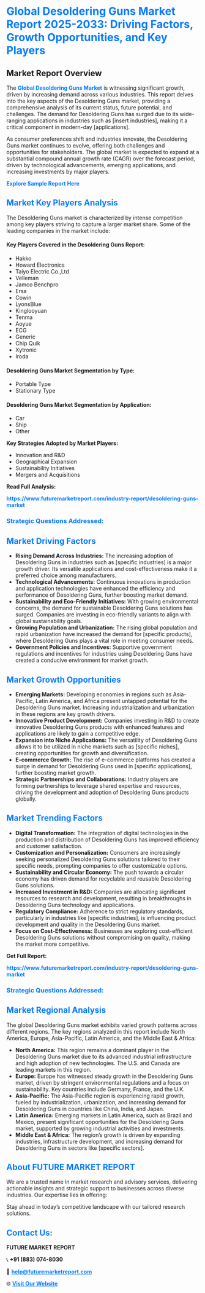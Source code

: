 <h1 style="color: #007BFF;">Global Desoldering Guns Market Report 2025-2033: Driving Factors, Growth Opportunities, and Key Players</h1>

<section id="overview">
<h2>Market Report Overview</h2>
<p>The <a href="https://www.futuremarketreport.com/industry-report/desoldering-guns-market" style="color: #007BFF; text-decoration: none;"><strong>Global Desoldering Guns Market</strong></a> is witnessing significant growth, driven by increasing demand across various industries. This report delves into the key aspects of the Desoldering Guns market, providing a comprehensive analysis of its current status, future potential, and challenges. The demand for Desoldering Guns has surged due to its wide-ranging applications in industries such as [insert industries], making it a critical component in modern-day [applications].</p>
<p>As consumer preferences shift and industries innovate, the Desoldering Guns market continues to evolve, offering both challenges and opportunities for stakeholders. The global market is expected to expand at a substantial compound annual growth rate (CAGR) over the forecast period, driven by technological advancements, emerging applications, and increasing investments by major players.</p>
</section>

<section id="overview">
<p><a href="https://www.futuremarketreport.com/request-sample/reportId=85224" style="color: #007BFF; text-decoration: none;"><strong>Explore Sample Report Here</strong></a></p>
</section>

<section id="key-players">
<h2 style="color: #007BFF;">Market Key Players Analysis</h2>
<p>The Desoldering Guns market is characterized by intense competition among key players striving to capture a larger market share. Some of the leading companies in the market include:</p>
<h4>Key Players Covered in the Desoldering Guns Report:</h4>
<ul><li>Hakko</li><li>Howard Electronics</li><li>Taiyo Electric Co.,Ltd</li><li>Velleman</li><li>Jamco Benchpro</li><li>Ersa</li><li>Cowin</li><li>LyonsBlue</li><li>Kinglooyuan</li><li>Tenma</li><li>Aoyue</li><li>ECG</li><li>Generic</li><li>Chip Quik</li><li>Xytronic</li><li>Iroda</li></ul>
<h4>Desoldering Guns Market Segmentation by Type:</h4>
<ul><li>Portable Type</li><li>Stationary Type</li></ul>

<h4>Desoldering Guns Market Segmentation by Application:</h4>
<ul><li>Car</li><li>Ship</li><li>Other</li></ul>
<p><strong>Key Strategies Adopted by Market Players:</strong></p>
<ul>
<li>Innovation and R&D</li>
<li>Geographical Expansion</li>
<li>Sustainability Initiatives</li>
<li>Mergers and Acquisitions</li>
</ul>
</section>

<section>
<p><strong>Read Full Analysis: </strong></p><a href="https://www.futuremarketreport.com/industry-report/desoldering-guns-market" style="color: #007BFF; text-decoration: none;"><strong>https://www.futuremarketreport.com/industry-report/desoldering-guns-market</strong></a>
<h3 style="color: #007BFF;">Strategic Questions Addressed:</h3>
</section>

<section id="driving-factors">
<h2 style="color: #007BFF;">Market Driving Factors</h2>
<ul>
<li><strong>Rising Demand Across Industries:</strong> The increasing adoption of Desoldering Guns in industries such as [specific industries] is a major growth driver. Its versatile applications and cost-effectiveness make it a preferred choice among manufacturers.</li>
<li><strong>Technological Advancements:</strong> Continuous innovations in production and application technologies have enhanced the efficiency and performance of Desoldering Guns, further boosting market demand.</li>
<li><strong>Sustainability and Eco-Friendly Initiatives:</strong> With growing environmental concerns, the demand for sustainable Desoldering Guns solutions has surged. Companies are investing in eco-friendly variants to align with global sustainability goals.</li>
<li><strong>Growing Population and Urbanization:</strong> The rising global population and rapid urbanization have increased the demand for [specific products], where Desoldering Guns plays a vital role in meeting consumer needs.</li>
<li><strong>Government Policies and Incentives:</strong> Supportive government regulations and incentives for industries using Desoldering Guns have created a conducive environment for market growth.</li>
</ul>
</section>

<section id="growth-opportunities">
<h2 style="color: #007BFF;">Market Growth Opportunities</h2>
<ul>
<li><strong>Emerging Markets:</strong> Developing economies in regions such as Asia-Pacific, Latin America, and Africa present untapped potential for the Desoldering Guns market. Increasing industrialization and urbanization in these regions are key growth drivers.</li>
<li><strong>Innovative Product Development:</strong> Companies investing in R&D to create innovative Desoldering Guns products with enhanced features and applications are likely to gain a competitive edge.</li>
<li><strong>Expansion into Niche Applications:</strong> The versatility of Desoldering Guns allows it to be utilized in niche markets such as [specific niches], creating opportunities for growth and diversification.</li>
<li><strong>E-commerce Growth:</strong> The rise of e-commerce platforms has created a surge in demand for Desoldering Guns used in [specific applications], further boosting market growth.</li>
<li><strong>Strategic Partnerships and Collaborations:</strong> Industry players are forming partnerships to leverage shared expertise and resources, driving the development and adoption of Desoldering Guns products globally.</li>
</ul>
</section>

<section id="trending-factors">
<h2 style="color: #007BFF;">Market Trending Factors</h2>
<ul>
<li><strong>Digital Transformation:</strong> The integration of digital technologies in the production and distribution of Desoldering Guns has improved efficiency and customer satisfaction.</li>
<li><strong>Customization and Personalization:</strong> Consumers are increasingly seeking personalized Desoldering Guns solutions tailored to their specific needs, prompting companies to offer customizable options.</li>
<li><strong>Sustainability and Circular Economy:</strong> The push towards a circular economy has driven demand for recyclable and reusable Desoldering Guns solutions.</li>
<li><strong>Increased Investment in R&D:</strong> Companies are allocating significant resources to research and development, resulting in breakthroughs in Desoldering Guns technology and applications.</li>
<li><strong>Regulatory Compliance:</strong> Adherence to strict regulatory standards, particularly in industries like [specific industries], is influencing product development and quality in the Desoldering Guns market.</li>
<li><strong>Focus on Cost-Effectiveness:</strong> Businesses are exploring cost-efficient Desoldering Guns solutions without compromising on quality, making the market more competitive.</li>
</ul>
</section>

<section>
<p><strong>Get Full Report: </strong></p><a href="https://www.futuremarketreport.com/industry-report/desoldering-guns-market" style="color: #007BFF; text-decoration: none;"><strong>https://www.futuremarketreport.com/industry-report/desoldering-guns-market</strong></a>
<h3 style="color: #007BFF;">Strategic Questions Addressed:</h3>
</section>


<section id="regional-analysis">
<h2 style="color: #007BFF;">Market Regional Analysis</h2>
<p>The global Desoldering Guns market exhibits varied growth patterns across different regions. The key regions analyzed in this report include North America, Europe, Asia-Pacific, Latin America, and the Middle East & Africa:</p>
<ul>
<li><strong>North America:</strong> This region remains a dominant player in the Desoldering Guns market due to its advanced industrial infrastructure and high adoption of new technologies. The U.S. and Canada are leading markets in this region.</li>
<li><strong>Europe:</strong> Europe has witnessed steady growth in the Desoldering Guns market, driven by stringent environmental regulations and a focus on sustainability. Key countries include Germany, France, and the U.K.</li>
<li><strong>Asia-Pacific:</strong> The Asia-Pacific region is experiencing rapid growth, fueled by industrialization, urbanization, and increasing demand for Desoldering Guns in countries like China, India, and Japan.</li>
<li><strong>Latin America:</strong> Emerging markets in Latin America, such as Brazil and Mexico, present significant opportunities for the Desoldering Guns market, supported by growing industrial activities and investments.</li>
<li><strong>Middle East & Africa:</strong> The region’s growth is driven by expanding industries, infrastructure development, and increasing demand for Desoldering Guns in sectors like [specific sectors].</li>
</ul>
</section>

<footer>
<h2 style="color: #007BFF;">About FUTURE MARKET REPORT</h2>
<p>We are a trusted name in market research and advisory services, delivering actionable insights and strategic support to businesses across diverse industries. Our expertise lies in offering:</p>

<p>Stay ahead in today’s competitive landscape with our tailored research solutions.</p>

<h2 style="color: #007BFF;">Contact Us:</h2>
<p><strong>FUTURE MARKET REPORT</strong></p>
<p>📞 <strong>+91 (883) 074-8030</strong></p>
<p>📧 <strong><a href="mailto:help@futuremarketreport.com" style="color: #007BFF;">help@futuremarketreport.com</a></strong></p>
<p>🌐 <strong><a href="https://www.futuremarketreport.com/" style="color: #007BFF;">Visit Our Website</a></strong></p>
</footer>